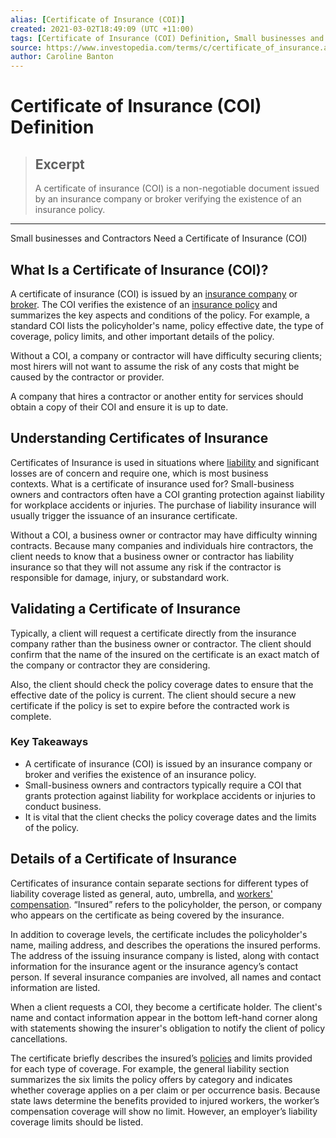 ```yaml
---
alias: [Certificate of Insurance (COI)]
created: 2021-03-02T18:49:09 (UTC +11:00)
tags: [Certificate of Insurance (COI) Definition, Small businesses and Contractors Need a Certificate of Insurance (COI)]
source: https://www.investopedia.com/terms/c/certificate_of_insurance.asp
author: Caroline Banton
---
```


# Certificate of Insurance (COI) Definition

> ## Excerpt
> A certificate of insurance (COI) is a non-negotiable document issued by an insurance company or broker verifying the existence of an insurance policy.

---

Small businesses and Contractors Need a Certificate of Insurance (COI)
## What Is a Certificate of Insurance (COI)?

A certificate of insurance (COI) is issued by an [insurance company](https://www.investopedia.com/articles/active-trading/111314/top-10-insurance-companies-metrics.asp) or [broker](https://www.investopedia.com/terms/b/broker.asp). The COI verifies the existence of an [insurance policy](https://www.investopedia.com/insurance/insurance-policies-you-dont-need/) and summarizes the key aspects and conditions of the policy. For example, a standard COI lists the policyholder's name, policy effective date, the type of coverage, policy limits, and other important details of the policy.

Without a COI, a company or contractor will have difficulty securing clients; most hirers will not want to assume the risk of any costs that might be caused by the contractor or provider.

A company that hires a contractor or another entity for services should obtain a copy of their COI and ensure it is up to date.

## Understanding Certificates of Insurance

Certificates of Insurance is used in situations where [liability](https://www.investopedia.com/terms/l/liability.asp) and significant losses are of concern and require one, which is most business contexts. What is a certificate of insurance used for? Small-business owners and contractors often have a COI granting protection against liability for workplace accidents or injuries. The purchase of liability insurance will usually trigger the issuance of an insurance certificate.

Without a COI, a business owner or contractor may have difficulty winning contracts. Because many companies and individuals hire contractors, the client needs to know that a business owner or contractor has liability insurance so that they will not assume any risk if the contractor is responsible for damage, injury, or substandard work.

## Validating a Certificate of Insurance

Typically, a client will request a certificate directly from the insurance company rather than the business owner or contractor. The client should confirm that the name of the insured on the certificate is an exact match of the company or contractor they are considering.

Also, the client should check the policy coverage dates to ensure that the effective date of the policy is current. The client should secure a new certificate if the policy is set to expire before the contracted work is complete.

### Key Takeaways

-   A certificate of insurance (COI) is issued by an insurance company or broker and verifies the existence of an insurance policy.
-   Small-business owners and contractors typically require a COI that grants protection against liability for workplace accidents or injuries to conduct business.
-   It is vital that the client checks the policy coverage dates and the limits of the policy.

## Details of a Certificate of Insurance

Certificates of insurance contain separate sections for different types of liability coverage listed as general, auto, umbrella, and [workers' compensation](https://www.investopedia.com/terms/w/workers-compensation.asp). “Insured” refers to the policyholder, the person, or company who appears on the certificate as being covered by the insurance.

In addition to coverage levels, the certificate includes the policyholder's name, mailing address, and describes the operations the insured performs. The address of the issuing insurance company is listed, along with contact information for the insurance agent or the insurance agency’s contact person. If several insurance companies are involved, all names and contact information are listed.

When a client requests a COI, they become a certificate holder. The client's name and contact information appear in the bottom left-hand corner along with statements showing the insurer's obligation to notify the client of policy cancellations.

The certificate briefly describes the insured’s [policies](https://www.investopedia.com/articles/personal-finance/102015/how-compare-permanent-life-insurance-policies.asp) and limits provided for each type of coverage. For example, the general liability section summarizes the six limits the policy offers by category and indicates whether coverage applies on a per claim or per occurrence basis. Because state laws determine the benefits provided to injured workers, the worker’s compensation coverage will show no limit. However, an employer’s liability coverage limits should be listed.
